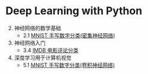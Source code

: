 # Deep Learning with Python

2. 神经网络的数学基础
    * 2.1 [MNIST 手写数字分类(密集神经网络)](http://nbviewer.jupyter.org/github/wang-junjian/deep-learning-with-python/blob/master/2.1_mnist.ipynb)
3. 神经网络入门
    * 3.4 [IMDB 电影评论分类](http://nbviewer.jupyter.org/github/wang-junjian/deep-learning-with-python/blob/master/3.4_imdb.ipynb)
5. 深度学习用于计算机视觉
    * 5.1 [MNIST 手写数字分类(卷积神经网络)](http://nbviewer.jupyter.org/github/wang-junjian/deep-learning-with-python/blob/master/5.1_mnist.ipynb)